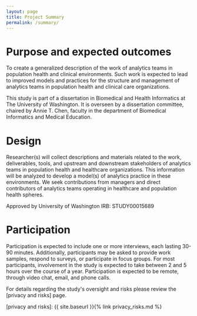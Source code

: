 ```yaml
---
layout: page
title: Project Summary
permalink: /summary/
---
```


# Purpose and expected outcomes

To create a generalized description of the work of analytics teams in population health and clinical environments.  Such work is expected to lead to improved models and practices for the structure and management of analytics teams in population health and clinical care organizations. 

This study is part of a dissertation in Biomedical and Health Informatics at The University of Washington. It is overseen by a dissertation committee, chaired by Annie T. Chen, faculty in the department of Biomedical Informatics and Medical Education.

# Design

Researcher(s) will collect descriptions and materials related to the work, deliverables, tools, and upstream and downstream stakeholders of analytics teams in population health and healthcare organizations. This information will be analyzed to develop a model(s) of analytics practice in these environments. 
We seek contributions from managers and direct contributors of analytics teams operating in healthcare and population health spheres.

Approved by University of Washington IRB: STUDY00015689

# Participation

Participation is expected to include one or more interviews, each lasting 30-90 minutes. Additionally, participants may be asked to provide work samples, respond to surveys, or participate in focus groups. For most participants, involvement in the study is expected to take between 2 and 5 hours over the course of a year. Participation is expected to be remote, through video chat, email, and phone calls. 

For details regarding the study's oversight and risks please review the [privacy and risks] page. 

[privacy and risks]: {{ site.baseurl }}{% link privacy_risks.md %}

